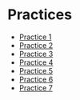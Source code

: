 # Practices 

- [Practice 1]()
- [Practice 2](./practice2.md)
- [Practice 3](./practice3.md)
- [Practice 4]()
- [Practice 5](./practice5.md)
- [Practice 6](./practice6.md)
- [Practice 7]()
